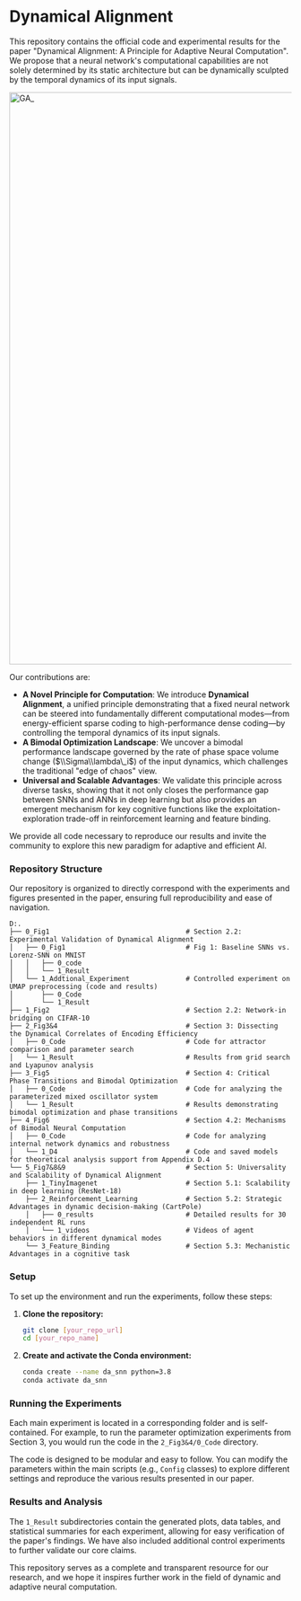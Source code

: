 # Dynamical Alignment

This repository contains the official code and experimental results for the paper "Dynamical Alignment: A Principle for Adaptive Neural Computation". We propose that a neural network's computational capabilities are not solely determined by its static architecture but can be dynamically sculpted by the temporal dynamics of its input signals.


<img width="2034" height="1019" alt="GA_" src="https://github.com/user-attachments/assets/e374691c-1fd0-412e-bc02-d72bf9856037" />


Our contributions are:

  * **A Novel Principle for Computation**: We introduce **Dynamical Alignment**, a unified principle demonstrating that a fixed neural network can be steered into fundamentally different computational modes—from energy-efficient sparse coding to high-performance dense coding—by controlling the temporal dynamics of its input signals.
  * **A Bimodal Optimization Landscape**: We uncover a bimodal performance landscape governed by the rate of phase space volume change ($\\Sigma\\lambda\_i$) of the input dynamics, which challenges the traditional "edge of chaos" view.
  * **Universal and Scalable Advantages**: We validate this principle across diverse tasks, showing that it not only closes the performance gap between SNNs and ANNs in deep learning but also provides an emergent mechanism for key cognitive functions like the exploitation-exploration trade-off in reinforcement learning and feature binding.

We provide all code necessary to reproduce our results and invite the community to explore this new paradigm for adaptive and efficient AI.

### Repository Structure

Our repository is organized to directly correspond with the experiments and figures presented in the paper, ensuring full reproducibility and ease of navigation.

```
D:.
├── 0_Fig1                                  # Section 2.2: Experimental Validation of Dynamical Alignment
│   ├── 0_Fig1                              # Fig 1: Baseline SNNs vs. Lorenz-SNN on MNIST
│   │   ├── 0_code
│   │   └── 1_Result
│   └── 1_Addtional_Experiment              # Controlled experiment on UMAP preprocessing (code and results)
│       ├── 0_Code                          
│       └── 1_Result
├── 1_Fig2                                  # Section 2.2: Network-in bridging on CIFAR-10
├── 2_Fig3&4                                # Section 3: Dissecting the Dynamical Correlates of Encoding Efficiency
│   ├── 0_Code                              # Code for attractor comparison and parameter search
│   └── 1_Result                            # Results from grid search and Lyapunov analysis
├── 3_Fig5                                  # Section 4: Critical Phase Transitions and Bimodal Optimization
│   ├── 0_Code                              # Code for analyzing the parameterized mixed oscillator system
│   └── 1_Result                            # Results demonstrating bimodal optimization and phase transitions
├── 4_Fig6                                  # Section 4.2: Mechanisms of Bimodal Neural Computation
│   ├── 0_Code                              # Code for analyzing internal network dynamics and robustness
│   └── 1_D4                                # Code and saved models for theoretical analysis support from Appendix D.4
└── 5_Fig7&8&9                              # Section 5: Universality and Scalability of Dynamical Alignment
    ├── 1_TinyImagenet                      # Section 5.1: Scalability in deep learning (ResNet-18)
    ├── 2_Reinforcement_Learning            # Section 5.2: Strategic Advantages in dynamic decision-making (CartPole)
    │   ├── 0_results                       # Detailed results for 30 independent RL runs
    │   └── 1_videos                        # Videos of agent behaviors in different dynamical modes
    └── 3_Feature_Binding                   # Section 5.3: Mechanistic Advantages in a cognitive task
```

### Setup

To set up the environment and run the experiments, follow these steps:

1.  **Clone the repository:**

    ```bash
    git clone [your_repo_url]
    cd [your_repo_name]
    ```

2.  **Create and activate the Conda environment:**

    ```bash
    conda create --name da_snn python=3.8
    conda activate da_snn
    ```

### Running the Experiments

Each main experiment is located in a corresponding folder and is self-contained. For example, to run the parameter optimization experiments from Section 3, you would run the code in the `2_Fig3&4/0_Code` directory.

The code is designed to be modular and easy to follow. You can modify the parameters within the main scripts (e.g., `Config` classes) to explore different settings and reproduce the various results presented in our paper.

### Results and Analysis

The `1_Result` subdirectories contain the generated plots, data tables, and statistical summaries for each experiment, allowing for easy verification of the paper's findings. We have also included additional control experiments to further validate our core claims.

This repository serves as a complete and transparent resource for our research, and we hope it inspires further work in the field of dynamic and adaptive neural computation.
